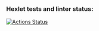 ### Hexlet tests and linter status:
[![Actions Status](https://github.com/eternalexpansion/frontend-project-44/actions/workflows/hexlet-check.yml/badge.svg)](https://github.com/eternalexpansion/frontend-project-44/actions)